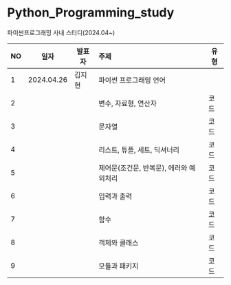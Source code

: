 # Python_Programming_study
파이썬프로그래밍 사내 스터디(2024.04~)

|NO|일자|발표자|주제|유형|
|---|------|---|:---|---|
|1|2024.04.26|김지현|파이썬 프로그래밍 언어||
|2|||변수, 자료형, 연산자|코드|
|3|||문자열|코드|
|4|||리스트, 튜플, 세트, 딕셔너리|코드|
|5|||제어문(조건문, 반복문), 에러와 예외처리|코드|
|6|||입력과 출력|코드|
|7|||함수|코드|
|8|||객체와 클래스|코드|
|9|||모듈과 패키지|코드|

